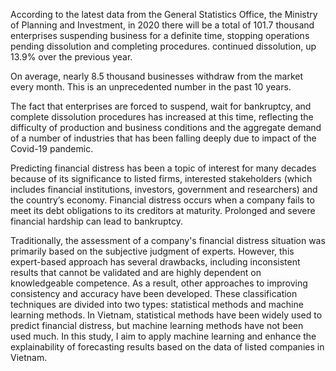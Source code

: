 According to the latest data from the General Statistics Office, the Ministry of Planning and Investment, in 2020 there will be a total of 101.7 thousand enterprises suspending business for a definite time, stopping operations pending dissolution and completing procedures. continued dissolution, up 13.9% over the previous year.

On average, nearly 8.5 thousand businesses withdraw from the market every month. This is an unprecedented number in the past 10 years.

The fact that enterprises are forced to suspend, wait for bankruptcy, and complete dissolution procedures has increased at this time, reflecting the difficulty of production and business conditions and the aggregate demand of a number of industries that has been falling deeply due to impact of the Covid-19 pandemic.

Predicting financial distress has been a topic of interest for many decades because of its significance to listed firms, interested stakeholders (which includes financial institutions, investors, government and researchers) and the country’s economy. Financial distress occurs when a company fails to meet its debt obligations to its creditors at maturity. Prolonged and severe financial hardship can lead to bankruptcy.

Traditionally, the assessment of a company's financial distress situation was primarily based on the subjective judgment of experts. However, this expert-based approach has several drawbacks, including inconsistent results that cannot be validated and are highly dependent on knowledgeable competence. As a result, other approaches to improving consistency and accuracy have been developed. These classification techniques are divided into two types: statistical methods and machine learning methods. In Vietnam, statistical methods have been widely used to predict financial distress, but machine learning methods have not been used much. In this study, I aim to apply machine learning and enhance the explainability of forecasting results based on the data of listed companies in Vietnam.
